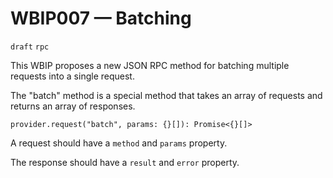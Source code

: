 # WBIP007 — Batching

`draft` `rpc`

This WBIP proposes a new JSON RPC method for batching multiple requests into a single request.

The "batch" method is a special method that takes an array of requests and returns an array of responses.

`provider.request("batch", params: {}[]): Promise<{}[]>`

A request should have a `method` and `params` property.

The response should have a `result` and `error` property.
